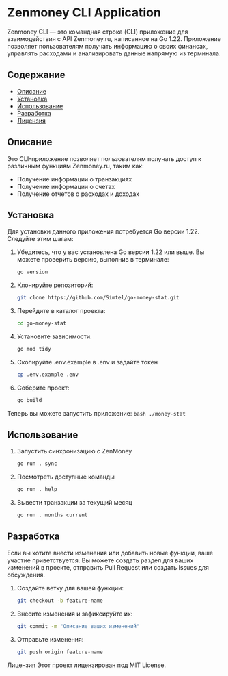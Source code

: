 # Zenmoney CLI Application

Zenmoney CLI — это командная строка (CLI) приложение для взаимодействия с API Zenmoney.ru, написанное на Go 1.22. Приложение позволяет пользователям получать информацию о своих финансах, управлять расходами и анализировать данные напрямую из терминала.

## Содержание

- [Описание](#описание)
- [Установка](#установка)
- [Использование](#использование)
- [Разработка](#разработка)
- [Лицензия](#лицензия)

## Описание

Это CLI-приложение позволяет пользователям получать доступ к различным функциям Zenmoney.ru, таким как:

- Получение информации о транзакциях
- Получение информации о счетах
- Получение отчетов о расходах и доходах

## Установка

Для установки данного приложения потребуется Go версии 1.22. Следуйте этим шагам:

1. Убедитесь, что у вас установлена Go версии 1.22 или выше. Вы можете проверить версию, выполнив в терминале:
    ```bash
    go version
     ```


2. Клонируйте репозиторий:

    ```bash
    git clone https://github.com/Simtel/go-money-stat.git
    ```

3. Перейдите в каталог проекта:
    ```bash
    cd go-money-stat
    ```

4. Установите зависимости:

    ```bash
    go mod tidy
    ```

5. Скопируйте .env.example в .env и задайте токен

   ```bash
   cp .env.example .env 
   ```

6. Соберите проект:
    ```bash
    go build
    ```


Теперь вы можете запустить приложение:
    ```bash
    ./money-stat
    ```

## Использование
1. Запустить синхронизацию с ZenMoney
    ```bash
   go run . sync
    ```
2. Посмотреть доступные команды 
    ```bash
   go run . help
    ```
3. Вывести транзакции за текущий месяц 
    ```bash
   go run . months current 
    ```

## Разработка
Если вы хотите внести изменения или добавить новые функции, ваше участие приветствуется. Вы можете создать раздел для ваших изменений в проекте, отправить Pull Request или создать Issues для обсуждения.

1. Создайте ветку для вашей функции:
   ```bash
   git checkout -b feature-name
   ```


2. Внесите изменения и зафиксируйте их:
   ```bash
   git commit -m "Описание ваших изменений"
   ```

3. Отправьте изменения:
   ```bash
   git push origin feature-name
   ```

Лицензия
Этот проект лицензирован под MIT License.

